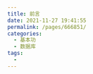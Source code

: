 ```yaml
---
title: 前言
date: 2021-11-27 19:41:55
permalink: /pages/666851/
categories:
  - 基本功
  - 数据库
tags:
  - 
---
```


